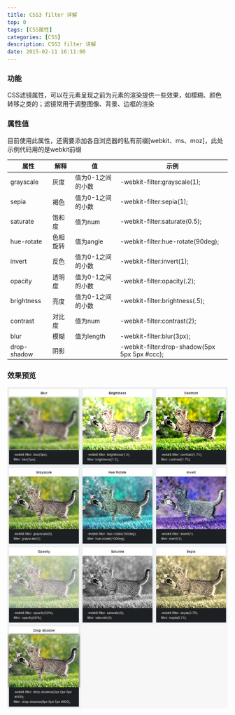 ```yaml
---
title: CSS3 filter 详解
top: 0
tags: [CSS属性]
categories: [CSS]
description: CSS3 filter 详解
date: 2015-02-11 16:11:00
---
```



### 功能
CSS滤镜属性，可以在元素呈现之前为元素的渲染提供一些效果，如模糊、颜色转移之类的；滤镜常用于调整图像、背景、边框的渲染

<!-- more -->


### 属性值
目前使用此属性，还需要添加各自浏览器的私有前缀[webkit、ms、moz]，此处示例代码用的是webkit前缀

属性 | 解释 | 值 | 示例
---|---|---|---
grayscale   | 灰度    | 值为0-1之间的小数 | -webkit-filter:grayscale(1);
sepia       | 褐色    | 值为0-1之间的小数 | -webkit-filter:sepia(1);
saturate    | 饱和度   | 值为num         | -webkit-filter:saturate(0.5);
hue-rotate  | 色相旋转 | 值为angle       | -webkit-filter:hue-rotate(90deg);
invert      | 反色    | 值为0-1之间的小数 | -webkit-filter:invert(1);
opacity     | 透明度   | 值为0-1之间的小数 | -webkit-filter:opacity(.2);
brightness  | 亮度    | 值为0-1之间的小数 | -webkit-filter:brightness(.5);
contrast    | 对比度   | 值为num         | -webkit-filter:contrast(2);
blur        | 模糊    | 值为length       | -webkit-filter:blur(3px);
drop-shadow | 阴影    |                 | -webkit-filter:drop-shadow(5px 5px 5px #ccc);


### 效果预览
![](/images/blog/css/css3-filter.jpg)